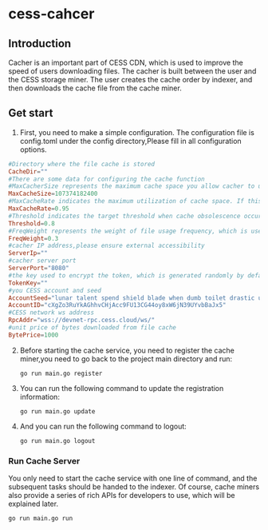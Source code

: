 # cess-cahcer

## Introduction

Cacher is an important part of CESS CDN, which is used to improve the speed of users downloading files. The cacher is built between the user and the CESS storage miner. The user creates the cache order by indexer, and then downloads the cache file from the cache miner.

## Get start

1. First, you need to make a simple configuration. The configuration file is config.toml under the config directory,Please fill in all configuration options.

```toml
#Directory where the file cache is stored 
CacheDir=""
#There are some data for configuring the cache function
#MaxCacherSize represents the maximum cache space you allow cacher to use(byte)
MaxCacheSize=107374182400
#MaxCacheRate indicates the maximum utilization of cache space. If this threshold is exceeded, files will be cleaned up according to the cache obsolescence policy
MaxCacheRate=0.95
#Threshold indicates the target threshold when cache obsolescence occurs, that is, when cache space utilization reaches this value, cache clean will be stopped
Threshold=0.8
#FreqWeight represents the weight of file usage frequency, which is used in cache obsolescence strategy
FreqWeight=0.3
#cacher IP address,please ensure external accessibility
ServerIp=""
#cacher server port
ServerPort="8080"
#the key used to encrypt the token, which is generated randomly by default
TokenKey=""
#you CESS account and seed
AccountSeed="lunar talent spend shield blade when dumb toilet drastic unique taxi water"
AccountID="cXgZo3RuYkAGhhvCHjAcc9FU13CG44oy8xW6jN39UYvbBaJx5"
#CESS network ws address
RpcAddr="wss://devnet-rpc.cess.cloud/ws/"
#unit price of bytes downloaded from file cache
BytePrice=1000
```

2. Before starting the cache service, you need to register the cache miner,you need to go back to the project main directory and run:

	```shell
	go run main.go register
	```

3. You can run the following command to update the registration information:

	```shell
	go run main.go update
	```

4. And you can run the following command to logout:

	```shell
	go run main.go logout
	```

### Run Cache Server

You only need to start the cache service with one line of command, and the subsequent tasks should be handed to the indexer. Of course, cache miners also provide a series of rich APIs for developers to use, which will be explained later.

```shell
go run main.go run
```




